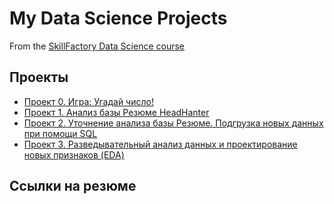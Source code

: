 # My Data Science Projects

From the [SkillFactory Data Science course](https://skillfactory.ru/data-scientist-pro)

## Проекты

* [Проект 0. Игра: Угадай число!](https://github.com/MargaritaKr/sf_data_science/tree/main/project_0)
* [Проект 1. Анализ базы Резюме HeadHanter](https://github.com/MargaritaKr/sf_data_science/tree/main/project_1)
* [Проект 2. Уточнение анализа базы Резюме. Подгрузка новых данных при помощи SQL](https://github.com/MargaritaKr/sf_data_science/tree/main/project_2)
* [Проект 3. Разведывательный анализ данных и проектирование новых признаков (EDA)](https://github.com/MargaritaKr/sf_data_science/tree/main/project_3)



## Ссылки на резюме
